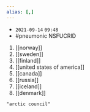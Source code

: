 ```yaml
---
alias: [,]
---
```


- `2021-09-14` `09:48`
- #pneumonic NSFUCRID
1. [[norway]]
2. [[sweden]]
3. [[finland]]
4. [[united states of america]]
5. [[canada]]
6. [[russia]]
7. [[iceland]]
8. [[denmark]]
```query
"arctic council"
```
